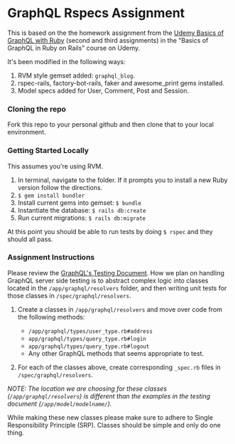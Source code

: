 # GraphQL Rspecs Assignment

This is based on the the homework assignment from the [Udemy Basics of GraphQL with Ruby](https://www.udemy.com/basics-of-graphql-with-ruby-on-rails) 
(second and third assignments) in the "Basics of GraphQL in Ruby on Rails" course on Udemy.

It's been modified in the following ways:
1. RVM style gemset added: `graphql_blog`.
2. rspec-rails, factory-bot-rails, faker and awesome_print gems installed.
3. Model specs added for User, Comment, Post and Session.

### Cloning the repo
Fork this repo to your personal github and then clone that to your local environment. 

### Getting Started Locally
This assumes you're using RVM.
1. In terminal, navigate to the folder. If it prompts you to install a new Ruby version follow the directions.
2. `$ gem install bundler`
3. Install current gems into gemset: `$ bundle`
4. Instantiate the database: `$ rails db:create`
5. Run current migrations: `$ rails db:migrate`

At this point you should be able to run tests by doing `$ rspec` and they should all pass.

### Assignment Instructions
Please review the [GraphQL's Testing Document](http://graphql-ruby.org/schema/testing.html). How we plan on handling 
GraphQL server side testing is to abstract complex logic into classes located in the `/app/graphql/resolvers` folder, and then
writing unit tests for those classes in `/spec/graphql/resolvers`.  

1. Create a classes in `/app/graphql/resolvers` and move over code from the following methods: 
    - `/app/graphql/types/user_type.rb#address`
    - `app/graphql/types/query_type.rb#login`
    - `app/graphql/types/query_type.rb#logout`
    - Any other GraphQL methods that seems appropriate to test.

2. For each of the classes above, create corresponding `_spec.rb` files in `/spec/graphql/resolvers`.

*NOTE: The location we are choosing for these classes (`/app/graphql/resolvers`)
is different than the examples in the testing document (`/app/model/modelname/`).*

While making these new classes please make sure to adhere to Single Responsibility Principle (SRP). Classes should be 
simple and only do one thing.


